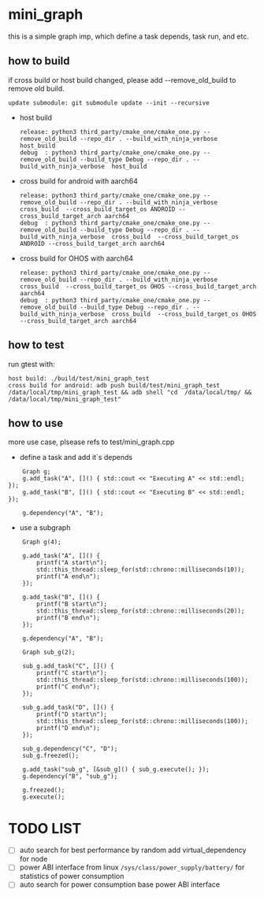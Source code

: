 # mini_graph

this is a simple graph imp, which define a task depends, task run, and etc.

## how to build

if cross build or host build changed, please add --remove_old_build to remove old build.

```
update submodule: git submodule update --init --recursive
```

- host build
  ```
  release: python3 third_party/cmake_one/cmake_one.py --remove_old_build --repo_dir . --build_with_ninja_verbose  host_build
  debug  : python3 third_party/cmake_one/cmake_one.py --remove_old_build --build_type Debug --repo_dir . --build_with_ninja_verbose  host_build
  ```
- cross build for android with aarch64
  ```
  release: python3 third_party/cmake_one/cmake_one.py --remove_old_build --repo_dir . --build_with_ninja_verbose  cross_build  --cross_build_target_os ANDROID --cross_build_target_arch aarch64
  debug  : python3 third_party/cmake_one/cmake_one.py --remove_old_build --build_type Debug --repo_dir . --build_with_ninja_verbose  cross_build  --cross_build_target_os ANDROID --cross_build_target_arch aarch64
  ```
- cross build for OHOS with aarch64
  ```
  release: python3 third_party/cmake_one/cmake_one.py --remove_old_build --repo_dir . --build_with_ninja_verbose  cross_build  --cross_build_target_os OHOS --cross_build_target_arch aarch64
  debug  : python3 third_party/cmake_one/cmake_one.py --remove_old_build --build_type Debug --repo_dir . --build_with_ninja_verbose  cross_build  --cross_build_target_os OHOS --cross_build_target_arch aarch64
  ```

## how to test

run gtest with:

```
host build: ./build/test/mini_graph_test
cross build for android: adb push build/test/mini_graph_test /data/local/tmp/mini_graph_test && adb shell "cd  /data/local/tmp/ && /data/local/tmp/mini_graph_test"
```

## how to use

more use case, plsease refs to test/mini_graph.cpp

- define a task and add it`s depends

```
    Graph g;
    g.add_task("A", []() { std::cout << "Executing A" << std::endl; });
    g.add_task("B", []() { std::cout << "Executing B" << std::endl; });

    g.dependency("A", "B");

```

- use a subgraph

```
    Graph g(4);                                                                                                                                                                                                                           
                                                                                                                                                                                                                                          
    g.add_task("A", []() {
        printf("A start\n");
        std::this_thread::sleep_for(std::chrono::milliseconds(10));
        printf("A end\n");
    });

    g.add_task("B", []() {
        printf("B start\n");
        std::this_thread::sleep_for(std::chrono::milliseconds(20));
        printf("B end\n");
    });

    g.dependency("A", "B");

    Graph sub_g(2);

    sub_g.add_task("C", []() {
        printf("C start\n");
        std::this_thread::sleep_for(std::chrono::milliseconds(100));
        printf("C end\n");
    });

    sub_g.add_task("D", []() {
        printf("D start\n");
        std::this_thread::sleep_for(std::chrono::milliseconds(100));
        printf("D end\n");
    });

    sub_g.dependency("C", "D");
    sub_g.freezed();

    g.add_task("sub_g", [&sub_g]() { sub_g.execute(); });
    g.dependency("B", "sub_g");

    g.freezed();
    g.execute();

```
# TODO LIST
- [ ] auto search for best performance by random add virtual_dependency for node
- [ ] power ABI interface from linux `/sys/class/power_supply/battery/` for statistics of power consumption
- [ ] auto search for power consumption base power ABI interface
